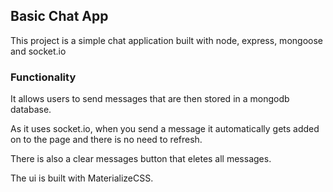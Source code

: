 ## Basic Chat App

This project is a simple chat application built with node, express, mongoose and socket.io

### Functionality
It allows users to send messages that are then stored in a mongodb database.

As it uses socket.io, when you send a message it automatically gets added on to the page and there is no need to refresh.

There is also a clear messages button that eletes all messages.

The ui is built with MaterializeCSS.